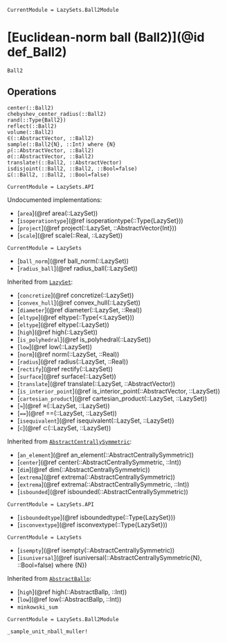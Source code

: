 ```@meta
CurrentModule = LazySets.Ball2Module
```

# [Euclidean-norm ball (Ball2)](@id def_Ball2)

```@docs
Ball2
```

## Operations

```@docs
center(::Ball2)
chebyshev_center_radius(::Ball2)
rand(::Type{Ball2})
reflect(::Ball2)
volume(::Ball2)
∈(::AbstractVector, ::Ball2)
sample(::Ball2{N}, ::Int) where {N}
ρ(::AbstractVector, ::Ball2)
σ(::AbstractVector, ::Ball2)
translate!(::Ball2, ::AbstractVector)
isdisjoint(::Ball2, ::Ball2, ::Bool=false)
⊆(::Ball2, ::Ball2, ::Bool=false)
```

```@meta
CurrentModule = LazySets.API
```

Undocumented implementations:
* [`area`](@ref area(::LazySet))
* [`isoperationtype`](@ref isoperationtype(::Type{LazySet}))
* [`project`](@ref project(::LazySet, ::AbstractVector{Int}))
* [`scale`](@ref scale(::Real, ::LazySet))
```@meta
CurrentModule = LazySets
```
* [`ball_norm`](@ref ball_norm(::LazySet))
* [`radius_ball`](@ref radius_ball(::LazySet))

Inherited from [`LazySet`](@ref):
* [`concretize`](@ref concretize(::LazySet))
* [`convex_hull`](@ref convex_hull(::LazySet))
* [`diameter`](@ref diameter(::LazySet, ::Real))
* [`eltype`](@ref eltype(::Type{<:LazySet}))
* [`eltype`](@ref eltype(::LazySet))
* [`high`](@ref high(::LazySet))
* [`is_polyhedral`](@ref is_polyhedral(::LazySet))
* [`low`](@ref low(::LazySet))
* [`norm`](@ref norm(::LazySet, ::Real))
* [`radius`](@ref radius(::LazySet, ::Real))
* [`rectify`](@ref rectify(::LazySet))
* [`surface`](@ref surface(::LazySet))
* [`translate`](@ref translate(::LazySet, ::AbstractVector))
* [`is_interior_point`](@ref is_interior_point(::AbstractVector, ::LazySet))
* [`cartesian_product`](@ref cartesian_product(::LazySet, ::LazySet))
* [`≈`](@ref ≈(::LazySet, ::LazySet))
* [`==`](@ref ==(::LazySet, ::LazySet))
* [`isequivalent`](@ref isequivalent(::LazySet, ::LazySet))
* [`⊂`](@ref ⊂(::LazySet, ::LazySet))

Inherited from [`AbstractCentrallySymmetric`](@ref):
* [`an_element`](@ref an_element(::AbstractCentrallySymmetric))
* [`center`](@ref center(::AbstractCentrallySymmetric, ::Int))
* [`dim`](@ref dim(::AbstractCentrallySymmetric))
* [`extrema`](@ref extrema(::AbstractCentrallySymmetric))
* [`extrema`](@ref extrema(::AbstractCentrallySymmetric, ::Int))
* [`isbounded`](@ref isbounded(::AbstractCentrallySymmetric))
```@meta
CurrentModule = LazySets.API
```
* [`isboundedtype`](@ref isboundedtype(::Type{LazySet}))
* [`isconvextype`](@ref isconvextype(::Type{LazySet}))
```@meta
CurrentModule = LazySets
```
* [`isempty`](@ref isempty(::AbstractCentrallySymmetric))
* [`isuniversal`](@ref isuniversal(::AbstractCentrallySymmetric{N}, ::Bool=false) where {N})

Inherited from [`AbstractBallp`](@ref):
* [`high`](@ref high(::AbstractBallp, ::Int))
* [`low`](@ref low(::AbstractBallp, ::Int))
* `minkowski_sum`

```@meta
CurrentModule = LazySets.Ball2Module
```

```@docs
_sample_unit_nball_muller!
```
